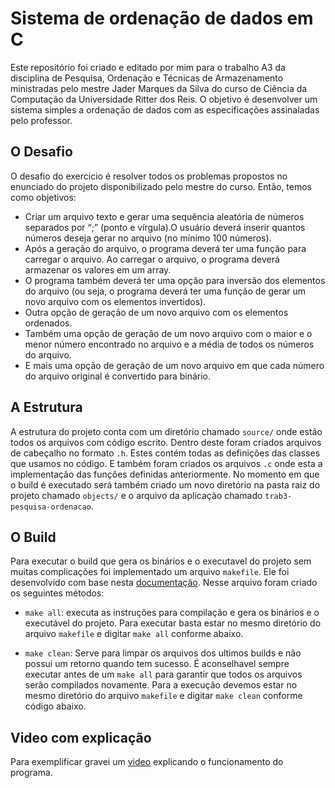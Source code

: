 # Sistema de ordenação de dados em C
Este repositório foi criado e editado por mim para o trabalho A3 da disciplina de Pesquisa, Ordenação e Técnicas de Armazenamento ministradas pelo mestre Jader Marques da Silva do curso de Ciência da Computação da Universidade Ritter dos Reis. O objetivo é desenvolver um sistema simples a ordenação de dados com as especificações assinaladas pelo professor.


## O Desafio
O desafio do exercicio é resolver todos os problemas propostos no enunciado do projeto disponibilizado pelo mestre do curso. Então, temos como objetivos:

- Criar um arquivo texto e gerar uma sequência aleatória de números separados por “;” (ponto e vírgula).O usuário deverá inserir quantos números deseja gerar no arquivo (no mínimo 100 números).
- Após a geração do arquivo, o programa deverá ter uma função para carregar o arquivo. Ao carregar o arquivo, o programa deverá armazenar os valores em um array.
- O programa também deverá ter uma opção para inversão dos elementos do arquivo (ou seja, o programa deverá ter uma função de gerar um novo arquivo com os elementos invertidos).
- Outra opção de geração de um novo arquivo com os elementos ordenados.
- Também uma opção de geração de um novo arquivo com o maior e o menor número encontrado no arquivo e a média de todos os números do arquivo.
- E mais uma opção de geração de um novo arquivo em que cada número do arquivo original é convertido para binário.


## A Estrutura
A estrutura do projeto conta com um diretório chamado `source/` onde estão todos os arquivos com código escrito. Dentro deste foram criados arquivos de cabeçalho no formato `.h`. Estes contém todas as definições das classes que usamos no código. E também foram criados os arquivos `.c` onde esta a implementação das funções definidas anteriormente. No momento em que o build é executado será também criado um novo diretório na pasta raiz do projeto chamado `objects/` e o arquivo da aplicação chamado `trab3-pesquisa-ordenacao`.


## O Build
Para executar o build que gera os binários e o executavel do projeto sem muitas complicações foi implementado um arquivo `makefile`. Ele foi desenvolvido com base nesta [documentação](https://www.gnu.org/software/make/manual/make.html). Nesse arquivo foram criado os seguintes métodos:
- `make all`: executa as instruções para compilação e gera os binários e o executável do projeto. Para executar basta estar no mesmo diretório do arquivo `makefile` e digitar `make all` conforme abaixo. 


- `make clean`: Serve para limpar os arquivos dos ultimos builds e não possui um retorno quando tem sucesso. É aconselhavel sempre executar antes de um `make all` para garantir que todos os arquivos serão compilados novamente. Para a execução devemos estar no mesmo diretório do arquivo `makefile`  e digitar `make clean` conforme código abaixo.

## Video com explicação
Para exemplificar gravei um [video](https://youtu.be/JmgwMrE93yU) explicando o funcionamento do programa.